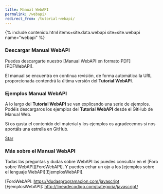 ```yaml
---
title: Manual WebAPI
permalink: /webapi/
redirect_from: /tutorial-webapi/
---
```


{% include contenido.html items=site.data.webapi site=site.webapi name="webapi" %}


### Descargar Manual WebAPI

Puedes descargarte nuestro [Manual WebAPI en formato PDF][PDFWebAPI].

El manual se encuentra en continua revisión, de forma automática la URL proporcionada contendrá la última versión del **Tutorial WebAPI**.

### Ejemplos Manual WebAPI

A lo largo del **Tutorial WebAPI** se van explicando una serie de ejemplos. Podéis descargaros los ejemplos del **Tutorial WebAPI** desde el GitHub de Manual Web.

Si os gusta el contenido del material y los ejemplos os agradecemos si nos aportáis una estrella en GitHub.

<a class="github-button" href="https://github.com/manualweb/manualweb" data-icon="octicon-star" data-style="mega" aria-label="Star manualweb/manualweb on GitHub">Star</a>

### Más sobre el Manual WebAPI

Todas las preguntas y dudas sobre WebAPI las puedes consultar en el [Foro sobre WebAPI][ForoWebAPI]. Y puedes echar un ojo a los [ejemplos sobre el lenguaje WebAPI][EjemplosWebAPI].

<script id="github-bjs" src="https://buttons.github.io/buttons.js" async="" defer="defer"></script>

[PDFCSS]: #
[ForoWebAPI: https://dudasprogramacion.com/javascript
[EjemplosWebAPI]: http://lineadecodigo.com/categoria/javascript/
